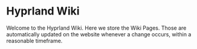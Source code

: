 # Hyprland Wiki

Welcome to the Hyprland Wiki. Here we store the Wiki Pages. Those are automatically updated on the website whenever a change occurs, within a reasonable timeframe.